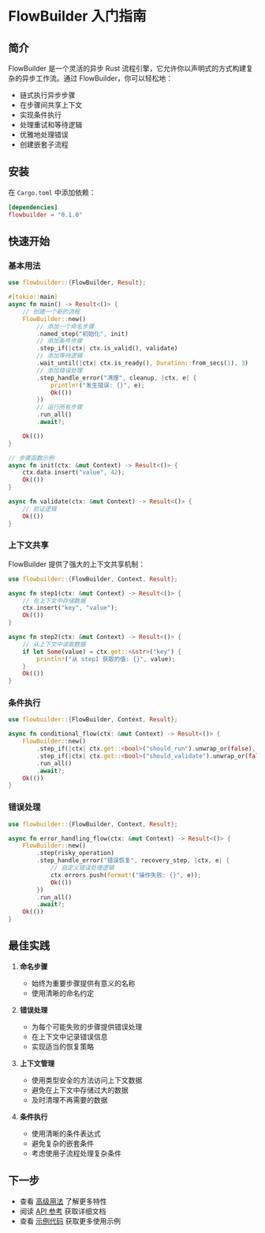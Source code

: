 # FlowBuilder 入门指南

## 简介

FlowBuilder 是一个灵活的异步 Rust 流程引擎，它允许你以声明式的方式构建复杂的异步工作流。通过 FlowBuilder，你可以轻松地：

- 链式执行异步步骤
- 在步骤间共享上下文
- 实现条件执行
- 处理重试和等待逻辑
- 优雅地处理错误
- 创建嵌套子流程

## 安装

在 `Cargo.toml` 中添加依赖：

```toml
[dependencies]
flowbuilder = "0.1.0"
```

## 快速开始

### 基本用法

```rust
use flowbuilder::{FlowBuilder, Result};

#[tokio::main]
async fn main() -> Result<()> {
    // 创建一个新的流程
    FlowBuilder::new()
        // 添加一个命名步骤
        .named_step("初始化", init)
        // 添加条件步骤
        .step_if(|ctx| ctx.is_valid(), validate)
        // 添加等待逻辑
        .wait_until(|ctx| ctx.is_ready(), Duration::from_secs(1), 3)
        // 添加错误处理
        .step_handle_error("清理", cleanup, |ctx, e| {
            println!("发生错误: {}", e);
            Ok(())
        })
        // 运行所有步骤
        .run_all()
        .await?;

    Ok(())
}

// 步骤函数示例
async fn init(ctx: &mut Context) -> Result<()> {
    ctx.data.insert("value", 42);
    Ok(())
}

async fn validate(ctx: &mut Context) -> Result<()> {
    // 验证逻辑
    Ok(())
}
```

### 上下文共享

FlowBuilder 提供了强大的上下文共享机制：

```rust
use flowbuilder::{FlowBuilder, Context, Result};

async fn step1(ctx: &mut Context) -> Result<()> {
    // 在上下文中存储数据
    ctx.insert("key", "value");
    Ok(())
}

async fn step2(ctx: &mut Context) -> Result<()> {
    // 从上下文中读取数据
    if let Some(value) = ctx.get::<&str>("key") {
        println!("从 step1 获取的值: {}", value);
    }
    Ok(())
}
```

### 条件执行

```rust
use flowbuilder::{FlowBuilder, Context, Result};

async fn conditional_flow(ctx: &mut Context) -> Result<()> {
    FlowBuilder::new()
        .step_if(|ctx| ctx.get::<bool>("should_run").unwrap_or(false), run_step)
        .step_if(|ctx| ctx.get::<bool>("should_validate").unwrap_or(false), validate_step)
        .run_all()
        .await?;
    Ok(())
}
```

### 错误处理

```rust
use flowbuilder::{FlowBuilder, Context, Result};

async fn error_handling_flow(ctx: &mut Context) -> Result<()> {
    FlowBuilder::new()
        .step(risky_operation)
        .step_handle_error("错误恢复", recovery_step, |ctx, e| {
            // 自定义错误处理逻辑
            ctx.errors.push(format!("操作失败: {}", e));
            Ok(())
        })
        .run_all()
        .await?;
    Ok(())
}
```

## 最佳实践

1. **命名步骤**
   - 始终为重要步骤提供有意义的名称
   - 使用清晰的命名约定

2. **错误处理**
   - 为每个可能失败的步骤提供错误处理
   - 在上下文中记录错误信息
   - 实现适当的恢复策略

3. **上下文管理**
   - 使用类型安全的方法访问上下文数据
   - 避免在上下文中存储过大的数据
   - 及时清理不再需要的数据

4. **条件执行**
   - 使用清晰的条件表达式
   - 避免复杂的嵌套条件
   - 考虑使用子流程处理复杂条件

## 下一步

- 查看 [高级用法](advanced-usage.md) 了解更多特性
- 阅读 [API 参考](api-reference.md) 获取详细文档
- 查看 [示例代码](../examples/) 获取更多使用示例